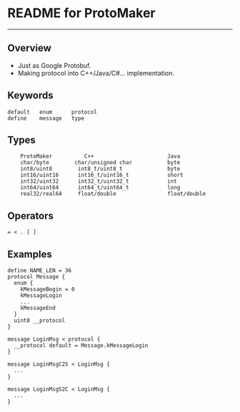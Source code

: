 # **README for ProtoMaker** #
***


## **Overview** ##
 * Just as Google Protobuf. 
 * Making protocol into C++/Java/C#... implementation.


## **Keywords** ##
    default   enum      protocol
    define    message   type   


## **Types** ##
        ProtoMaker          C++                       Java
        char/byte        char/unsigned char           byte
        int8/uint8        int8_t/uint8_t              byte
        int16/uint16      int16_t/uint16_t            short
        int32/uint32      int32_t/uint32_t            int
        int64/uint64      int64_t/uint64_t            long
        real32/real64     float/double                float/double


## **Operators** ##
    = < . [ ]


## **Examples** ##
    define NAME_LEN = 36
    protocol Message {
      enum {
        kMessageBegin = 0
        kMessageLogin
        ...
        kMessageEnd
      }
      uint8 __protocol 
    }

    message LoginMsg < protocol {
      __protocol default = Message.kMessageLogin
    }

    message LoginMsgC2S < LoginMsg {
      ...
    }

    message LoginMsgS2C < LoginMsg {
      ...
    }
